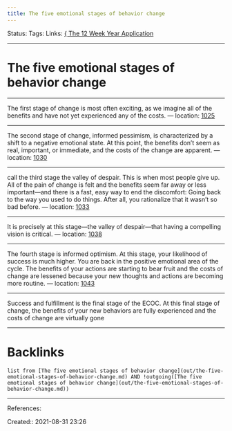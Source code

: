 ```yaml
---
title: The five emotional stages of behavior change
---
```

Status: 
Tags: 
Links: [{ The 12 Week Year Application](out/-the-12-week-year-application.md)
___
# The five emotional stages of behavior change
---
The first stage of change is most often exciting, as we imagine all of the benefits and have not yet experienced any of the costs. — location: [1025]()

---
The second stage of change, informed pessimism, is characterized by a shift to a negative emotional state. At this point, the benefits don’t seem as real, important, or immediate, and the costs of the change are apparent. — location: [1030]()

---
call the third stage the valley of despair. This is when most people give up. All of the pain of change is felt and the benefits seem far away or less important—and there is a fast, easy way to end the discomfort: Going back to the way you used to do things. After all, you rationalize that it wasn’t so bad before. — location: [1033]()

---
It is precisely at this stage—the valley of despair—that having a compelling vision is critical. — location: [1038]()

---
The fourth stage is informed optimism. At this stage, your likelihood of success is much higher. You are back in the positive emotional area of the cycle. The benefits of your actions are starting to bear fruit and the costs of change are lessened because your new thoughts and actions are becoming more routine. — location: [1043]()

---
Success and fulfillment is the final stage of the ECOC. At this final stage of change, the benefits of your new behaviors are fully experienced and the costs of change are virtually gone
___
# Backlinks
```dataview
list from [The five emotional stages of behavior change](out/the-five-emotional-stages-of-behavior-change.md) AND !outgoing([The five emotional stages of behavior change](out/the-five-emotional-stages-of-behavior-change.md))
```
___
References:

Created:: 2021-08-31 23:26
